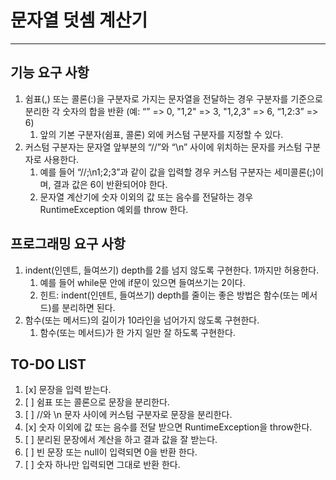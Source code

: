 # 문자열 덧셈 계산기
---
## 기능 요구 사항
1. 쉼표(,) 또는 콜론(:)을 구분자로 가지는 문자열을 전달하는 경우 구분자를 기준으로 분리한 각 숫자의 합을 반환 (예: “” => 0, "1,2" => 3, "1,2,3" => 6, “1,2:3” => 6)
   1. 앞의 기본 구분자(쉼표, 콜론) 외에 커스텀 구분자를 지정할 수 있다.
2. 커스텀 구분자는 문자열 앞부분의 “//”와 “\n” 사이에 위치하는 문자를 커스텀 구분자로 사용한다. 
   1. 예를 들어 “//;\n1;2;3”과 같이 값을 입력할 경우 커스텀 구분자는 세미콜론(;)이며, 결과 값은 6이 반환되어야 한다. 
   2. 문자열 계산기에 숫자 이외의 값 또는 음수를 전달하는 경우 RuntimeException 예외를 throw 한다.

## 프로그래밍 요구 사항

1. indent(인덴트, 들여쓰기) depth를 2를 넘지 않도록 구현한다. 1까지만 허용한다. 
   1. 예를 들어 while문 안에 if문이 있으면 들여쓰기는 2이다. 
   2. 힌트: indent(인덴트, 들여쓰기) depth를 줄이는 좋은 방법은 함수(또는 메서드)를 분리하면 된다.
2. 함수(또는 메서드)의 길이가 10라인을 넘어가지 않도록 구현한다. 
   1. 함수(또는 메서드)가 한 가지 일만 잘 하도록 구현한다.

## TO-DO LIST
1. [x] 문장을 입력 받는다.
2. [ ] 쉼표 또는 콜론으로 문장을 분리한다.
3. [ ] //와 \n 문자 사이에 커스텀 구분자로 문장을 분리한다.
4. [x] 숫자 이외에 값 또는 음수를 전달 받으면 RuntimeException을 throw한다.
5. [ ] 분리된 문장에서 계산을 하고 결과 값을 잘 받는다.
6. [ ] 빈 문장 또는 null이 입력되면 0을 반환 한다.
7. [ ] 숫자 하나만 입력되면 그대로 반환 한다.